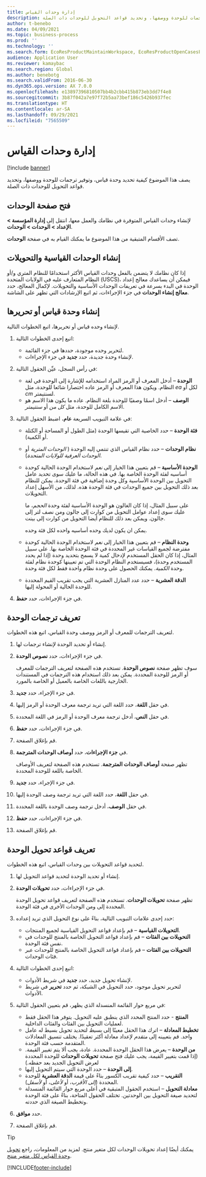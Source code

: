 ```yaml
---
title: إدارة وحدات القياس
description: يصف هذا الموضوع كيفية تحديد وحدة قياس، وتوفير ترجمات للوحدة ووصفها، وتحديد قواعد التحويل للوحدات ذات الصلة.
author: t-benebo
ms.date: 04/09/2021
ms.topic: business-process
ms.prod: ''
ms.technology: ''
ms.search.form: EcoResProductMaintainWorkspace, EcoResProductOpenCasesFormPart, UnitOfMeasure, UnitOfMeasureReportingTranslation, UnitOfMeasureTranslation, UnitOfMeasureConversion, UnitOfMeasureConversionEditOrCreate, UnitOfMeasureLookup, UnitOfMeasureCalculator, UnitOfMeasureWizard, UnitOfMeasureLookupTest
audience: Application User
ms.reviewer: kamaybac
ms.search.region: Global
ms.author: benebotg
ms.search.validFrom: 2016-06-30
ms.dyn365.ops.version: AX 7.0.0
ms.openlocfilehash: e13897396810507bb4b2cbb415b873eb3dd7f4e8
ms.sourcegitcommit: 3b87f042a7e97f72b5aa73bef186c5426b937fec
ms.translationtype: HT
ms.contentlocale: ar-SA
ms.lasthandoff: 09/29/2021
ms.locfileid: "7565509"
---
```

# <a name="manage-units-of-measure"></a>إدارة وحدات القياس

[!include [banner](../../includes/banner.md)]

يصف هذا الموضوع كيفية تحديد وحدة قياس، وتوفير ترجمات للوحدة ووصفها، وتحديد قواعد التحويل للوحدات ذات الصلة.

## <a name="open-the-units-page"></a>فتح صفحة الوحدات

لإنشاء وحدات القياس المتوفرة في نظامك والعمل معها، انتقل إلى **إدارة المؤسسة \> الإعداد \> الوحدات \> الوحدات**.

تصف الأقسام المتبقية من هذا الموضوع ما يمكنك القيام به في صفحة **الوحدات**.

## <a name="create-standard-units-and-conversions"></a>إنشاء الوحدات القياسية والتحويلات

إذا كان نظامك لا يتضمن بالفعل وحدات القياس الأكثر استخدامًا للنظام المتري و/أو النظام المتعارف عليه في الولايات المتحدة (USCS)، فيمكن أن يساعدك معالج إعداد الوحدة في البدء بسرعة في تعريفات الوحدات الأساسية والتحويلات. لإكمال المعالج، حدد **معالج إنشاء الوحدات** في جزء الإجراءات، ثم اتبع الإرشادات التي تظهر على الشاشة.

## <a name="create-or-edit-a-unit-of-measure"></a>إنشاء وحدة قياس أو تحريرها

لإنشاء وحده قياس أو تحريرها، اتبع الخطوات التالية.

1. اتبع إحدى الخطوات التالية:

    - لتحرير وحده موجودة، حددها في جزء القائمة.
    - لإنشاء وحدة جديدة، حدد **جديد** في جزء الإجراءات.

1. في رأس السجل، عيِّن الحقول التالية:

    - **الوحدة** – أدخل المعرف أو الرمز المراد استخدامه للإشارة إلى الوحدة في لغة النظام. ويكون هذا المعرف أو الرمز عاده اختصارا شائعا للوحدة، مثل *ea* لكل أو *cm* لسنتيمتر.
    - **الوصف** – أدخل اسمًا وصفيًا للوحدة بلغة النظام. عاده ما يكون هذا الاسم هو الاسم الكامل للوحدة، مثل *كل من* أو *سنتيمتر*.

1. في علامة التبويب السريعة **عام**، اضبط الحقول التالية:<!-- KFM: confirm this:    - **Fixed unit assignment** and **Fixed unit** – These fields have an effect only if you're using the Microsoft Retail Essentials product. If the current unit can be mapped to one of the fixed units that are used by Retail Essentials, set the **Fixed unit assignment** option to *Yes*. Then select the fixed unit in the **Fixed unit** field. -->

    - **فئة الوحدة** – حدد الخاصية التي تقيسها الوحدة (مثل الطول أو المساحة أو الكتلة أو الكمية).
    - **نظام الوحدات** – حدد نظام القياس الذي تنتمي إليه الوحدة ( *الوحدات المترية* أو *الوحدات العرفية للولايات المتحدة*).
    - **الوحدة الأساسية** – قم بتعيين هذا الخيار إلى *نعم* لاستخدام الوحدة الحالية كوحدة أساسيه لفئة الوحدة الخاصة بها. في هذه الحالة، ما عليك سوى تحديد عامل التحويل بين الوحدة الأساسية وكل وحدة إضافية في فئة الوحدة. يمكن للنظام بعد ذلك التحويل بين جميع الوحدات في فئة الوحدة هذه. لذلك، من الأسهل إعداد التحويلات.

        على سبيل المثال، إذا كان الغالون هو الوحدة الأساسية لفئة وحدة *الحجم*، ما عليك سوى إعداد عوامل التحويل من كوارت إلى جالون ومن نصف لتر إلى جالون. ويمكن بعد ذلك للنظام أيضا التحويل من كوارت إلى بينت.

        يمكن ان يكون لديك وحده أساسيه واحده لكل فئة وحده.

    - **وحدة النظام** – قم بتعيين هذا الخيار إلى *نعم* لاستخدام الوحدة الحالية كوحدة مفترضة لجميع القياسات غير المحددة في فئة الوحدة الخاصة بها. على سبيل المثال، إذا كان الحقل المستخدم لإدخال كمية لا يسمح بتحديد وحدة (إذا لم يحدد المستخدم وحدة)، فسيستخدم النظام الوحدة التي تم تعيينها كوحدة نظام لفئة وحدة *الكمية*. يمكنك الحصول على وحدة نظام واحدة فقط لكل فئة وحدة.
    - **الدقة العشرية** – حدد عدد المنازل العشرية التي يجب تقريب القيم المحددة للوحدة الحالية أو المحولة إليها.

1. في جزء الإجراءات، حدد **حفظ**.

## <a name="define-unit-translations"></a>تعريف ترجمات الوحدة

لتعريف الترجمات للمعرف أو الرمز ووصف وحدة القياس، اتبع هذه الخطوات.

1. إنشاء أو تحديد الوحدة لإنشاء ترجمات لها.
1. في جزء الإجراءات، حدد **نصوص الوحدة**.

    سوف تظهر صفحة **نصوص الوحدة**. تستخدم هذه الصفحة لتعريف الترجمات للمعرف أو الرمز للوحدة المحددة. يمكن بعد ذلك استخدام هذه الترجمات في المستندات الخارجية باللغات الخاصة بالعميل أو الخاصة بالمورد.

1. في جزء الإجراء، حدد **جديد**.
1. في حقل **اللغة**، حدد اللغة التي تريد ترجمة معرف الوحدة أو الرمز إليها.
1. في حقل **النص**، أدخل ترجمة معرف الوحدة أو الرمز في اللغة المحددة.
1. في جزء الإجراءات، حدد **حفظ**.
1. قم بإغلاق الصفحة.
1. في **جزء الإجراءات**، حدد **أوصاف الوحدات المترجمة‬‬**.

    تظهر صفحة **أوصاف الوحدات المترجمة**. تستخدم هذه الصفحة لتعريف الأوصاف الخاصة باللغة للوحدة المحددة.

1. في جزء الإجراء، حدد **جديد**.
1. في حقل **اللغة**، حدد اللغة التي تريد ترجمة وصف الوحدة إليها.
1. في حقل **الوصف**، أدخل ترجمة وصف الوحدة باللغة المحددة.
1. في جزء الإجراءات، حدد **حفظ**.
1. قم بإغلاق الصفحة.

## <a name="define-unit-conversion-rules"></a>تعريف قواعد تحويل الوحدة

لتحديد قواعد التحويلات بين وحدات القياس، اتبع هذه الخطوات.

1. إنشاء أو تحديد الوحدة لتحديد قواعد التحويل لها.
1. في جزء الإجراءات، حدد **تحويلات الوحدة**.

    تظهر صفحة **تحويلات الوحدات**. تستخدم هذه الصفحة لتعريف قواعد تحويل الوحدة المحددة إلى ومن الوحدات الأخرى في فئة الوحدة.

1. حدد إحدى علامات التبويب التالية، بناءً على نوع التحويل الذي تريد إعداده:

    - **التحويلات القياسية** – قم بإعداد قواعد التحويل القياسية لجميع المنتجات.
    - **التحويلات بين الفئات** – قم بإعداد قواعد التحويل الخاصة بالمنتج للوحدات في نفس فئة الوحدة.
    - **التحويلات بين الفئات** – قم بإعداد قواعد التحويل الخاصة بالمنتج للوحدات عبر فئات الوحدات.

1. اتبع إحدى الخطوات التالية:

    - لإنشاء تحويل جديد، حدد **جديد** في شريط الأدوات.
    - لتحرير تحويل موجود، حدد التحويل في الشبكة، ثم حدد **تحرير** في شريط الأدوات.

1. في مربع حوار القائمة المنسدلة الذي يظهر، قم بتعيين الحقول التالية:

    - **المنتج** - حدد المنتج المحدد الذي ينطبق عليه التحويل. يتوفر هذا الحقل فقط لعمليات التحويل بين الفئات والفئات الداخلية.
    - **تخطيط المعادلة** – اترك هذا الحقل معينًا إلى *بسيط* لتحديد تحويل بسيط له عامل واحد. قم بتعيينه إلى *متقدم* لإعداد معادلة أكثر تعقيدًا. يختلف تنسيق المعادلات المتقدمة حسب فئة الوحدة.
    - **من الوحدة** – يعرض هذا الحقل الوحدة المحددة. عادة، يجب ألا يتم تغيير القيمة. (إذا قمت بتغيير القيمة، يجب عليك فتح صفحة **تحويلات الوحدات** للوحدة المحددة لعرض التحويل الجديد بعد حفظه.)
    - **إلى الوحدة** – حدد الوحدة التي سيتم التحويل إليها.
    - **التقريب** – حدد كيفية تقريب الكسور بناءً على قيمة **الدقة العشرية** للوحدة المحددة (*إلى الأقرب*، أو *لأعلى*، أو *لأسفل*).
    - **معادلة التحويل** – استخدم الحقول المتبقية في أعلى مربع حوار القائمة المنسدلة لتحديد صيغة التحويل بين الوحدتين. تختلف الحقول المتاحة، بناءً على فئة الوحدة وتخطيط الصيغة الذي حددته.

1. حدد **موافق**.
1. قم بإغلاق الصفحة.

> [!TIP]
> يمكنك أيضًا إعداد تحويلات الوحدات لكل متغير منتج. لمزيد من المعلومات، راجع [تحويل وحدة القياس لكل متغير منتج](../uom-conversion-per-product-variant.md).

[!INCLUDE[footer-include](../../../includes/footer-banner.md)]
